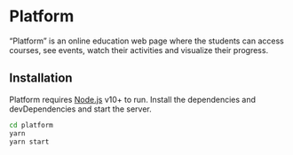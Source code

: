 # Platform

“Platform” is an online education web page where the students can access courses, see events, watch their activities and visualize their progress.

## Installation

Platform requires [Node.js](https://nodejs.org/) v10+ to run.
Install the dependencies and devDependencies and start the server.

```sh
cd platform
yarn
yarn start
```
